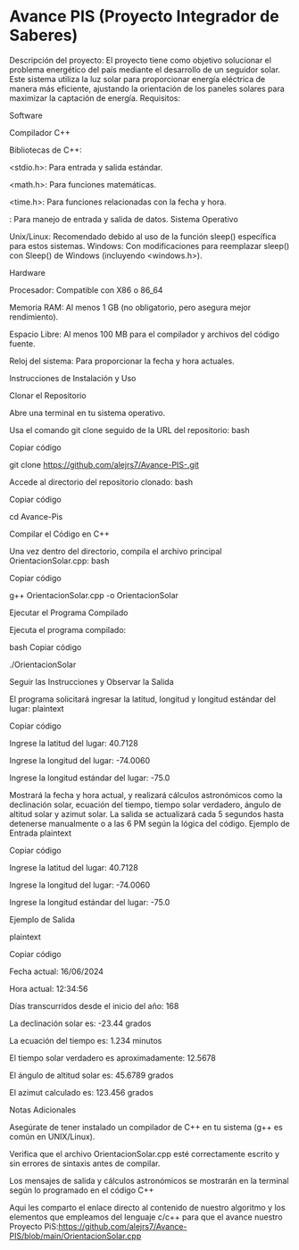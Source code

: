 # Avance PIS (Proyecto Integrador de Saberes)
Descripción del proyecto:
El proyecto tiene como objetivo solucionar el problema energético del país mediante el desarrollo de un seguidor solar. Este sistema utiliza la luz solar para proporcionar energía eléctrica de manera más eficiente, ajustando la orientación de los paneles solares para maximizar la captación de energía.
  Requisitos:
  
Software

Compilador C++

Bibliotecas de C++:

<stdio.h>: Para entrada y salida estándar.

<math.h>: Para funciones matemáticas.

<time.h>: Para funciones relacionadas con la fecha y hora.


 <iostream>: Para manejo de entrada y salida de datos.
Sistema Operativo

Unix/Linux: Recomendado debido al uso de la función sleep() específica para estos sistemas.
Windows: Con modificaciones para reemplazar sleep() con Sleep() de Windows (incluyendo <windows.h>).

Hardware

Procesador: Compatible con X86 o 86_64

Memoria RAM: Al menos 1 GB (no obligatorio, pero asegura mejor rendimiento).

Espacio Libre: Al menos 100 MB para el compilador y archivos del código fuente.

Reloj del sistema: Para proporcionar la fecha y hora actuales.

Instrucciones de Instalación y Uso

Clonar el Repositorio

Abre una terminal en tu sistema operativo.

Usa el comando git clone seguido de la URL del repositorio:
bash

Copiar código

git clone https://github.com/alejrs7/Avance-PIS-.git

Accede al directorio del repositorio clonado:
bash

Copiar código

cd Avance-Pis

Compilar el Código en C++

Una vez dentro del directorio, compila el archivo principal OrientacionSolar.cpp:
bash

Copiar código

g++ OrientacionSolar.cpp -o OrientacionSolar

Ejecutar el Programa Compilado

Ejecuta el programa compilado:

bash
Copiar código

./OrientacionSolar

Seguir las Instrucciones y Observar la Salida

El programa solicitará ingresar la latitud, longitud y longitud estándar del lugar:
plaintext

Copiar código

Ingrese la latitud del lugar: 40.7128

Ingrese la longitud del lugar: -74.0060

Ingrese la longitud estándar del lugar: -75.0

Mostrará la fecha y hora actual, y realizará cálculos astronómicos como la declinación solar, ecuación del tiempo, tiempo solar verdadero, ángulo de altitud solar y azimut solar.
La salida se actualizará cada 5 segundos hasta detenerse manualmente o a las 6 PM según la lógica del código.
Ejemplo de Entrada
plaintext

Copiar código

Ingrese la latitud del lugar: 40.7128

Ingrese la longitud del lugar: -74.0060

Ingrese la longitud estándar del lugar: -75.0

Ejemplo de Salida

plaintext

Copiar código

Fecha actual: 16/06/2024

Hora actual: 12:34:56

Días transcurridos desde el inicio del año: 168

La declinación solar es: -23.44 grados

La ecuación del tiempo es: 1.234 minutos

El tiempo solar verdadero es aproximadamente: 12.5678

El ángulo de altitud solar es: 45.6789 grados

El azimut calculado es: 123.456 grados

Notas Adicionales

Asegúrate de tener instalado un compilador de C++ en tu sistema (g++ es común en UNIX/Linux).

Verifica que el archivo OrientacionSolar.cpp esté correctamente escrito y sin errores de sintaxis antes de compilar.

Los mensajes de salida y cálculos astronómicos se mostrarán en la terminal según lo programado en el código C++

Aqui les comparto el enlace directo al contenido de nuestro algoritmo y los elementos que empleamos del lenguaje c/c++ para que el avance nuestro Proyecto PiS:https://github.com/alejrs7/Avance-PIS/blob/main/OrientacionSolar.cpp



